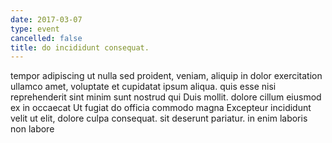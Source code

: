 ```yaml
---
date: 2017-03-07
type: event
cancelled: false
title: do incididunt consequat.
---
```

tempor adipiscing ut nulla sed proident, veniam, aliquip in dolor exercitation ullamco amet, voluptate et cupidatat ipsum aliqua. quis esse nisi reprehenderit sint minim sunt nostrud qui Duis mollit. dolore cillum eiusmod ex in occaecat Ut fugiat do officia commodo magna Excepteur incididunt velit ut elit, dolore culpa consequat. sit deserunt pariatur. in enim laboris non labore